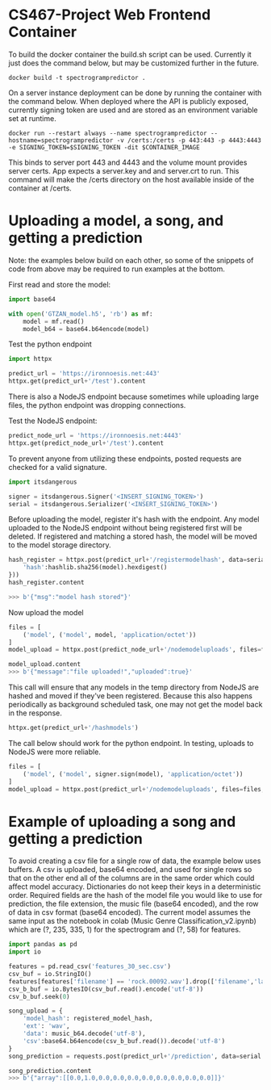 # CS467-Project Web Frontend Container

To build the docker container the build.sh script can be used. Currently it just does the command below, but may be customized further in the future.

```
docker build -t spectrogrampredictor .
```

On a server instance deployment can be done by running the container with the command below. When deployed where the API is publicly exposed, currently signing token are used and are stored as an environment variable set at runtime.

```
docker run --restart always --name spectrogrampredictor --hostname=spectrogrampredictor -v /certs:/certs -p 443:443 -p 4443:4443 -e SIGNING_TOKEN=$SIGNING_TOKEN -dit $CONTAINER_IMAGE
```

This binds to server port 443 and 4443 and the volume mount provides server certs. App expects a server.key and and server.crt to run. This command will make the /certs directory on the host available inside of the container at /certs.


# Uploading a model, a song, and getting a prediction

Note: the examples below build on each other, so some of the snippets of code from above may be required to run examples at the bottom.


First read and store the model:

```python
import base64

with open('GTZAN_model.h5', 'rb') as mf:
    model = mf.read()
    model_b64 = base64.b64encode(model)
```

Test the python endpoint

```python
import httpx

predict_url = 'https://ironnoesis.net:443'
httpx.get(predict_url+'/test').content
```

There is also a NodeJS endpoint because sometimes while uploading large files, the python endpoint was dropping connections.

Test the NodeJS endpoint:

```python
predict_node_url = 'https://ironnoesis.net:4443'
httpx.get(predict_node_url+'/test').content
```

To prevent anyone from utilizing these endpoints, posted requests are checked for a valid signature.

```python
import itsdangerous

signer = itsdangerous.Signer('<INSERT_SIGNING_TOKEN>')
serial = itsdangerous.Serializer('<INSERT_SIGNING_TOKEN>')
```

Before uploading the model, register it's hash with the endpoint. Any model uploaded to the NodeJS endpoint without being registered first will be deleted. If registered and matching a stored hash, the model will be moved to the model storage directory.

```python
hash_register = httpx.post(predict_url+'/registermodelhash', data=serial.dumps({
    'hash':hashlib.sha256(model).hexdigest()
}))
hash_register.content

>>> b'{"msg":"model hash stored"}'
```

Now upload the model

```python
files = [
    ('model', ('model', model, 'application/octet'))
]
model_upload = httpx.post(predict_node_url+'/nodemodeluploads', files=files, timeout=30)

model_upload.content
>>> b'{"message":"file uploaded!","uploaded":true}'
```

This call will ensure that any models in the temp directory from NodeJS are hashed and moved if they've been registered. Because this also happens periodically as background scheduled task, one may not get the model back in the response.

```python
httpx.get(predict_url+'/hashmodels')
```

The call below should work for the python endpoint. In testing, uploads to NodeJS were more reliable.

```python
files = [
    ('model', ('model', signer.sign(model), 'application/octet'))
]
model_upload = httpx.post(predict_url+'/nodemodeluploads', files=files, timeout=30)
```

# Example of uploading a song and getting a prediction

To avoid creating a csv file for a single row of data, the example below uses buffers. A csv is uploaded, base64 encoded, and used for single rows so that on the other end all of the columns are in the same order which could affect model accuracy. Dictionaries do not keep their keys in a deterministic order. Required fields are the hash of the model file you would like to use for prediction, the file extension, the music file (base64 encoded), and the row of data in csv format (base64 encoded). The current model assumes the same input as the notebook in colab (Music Genre Classification_v2.ipynb) which are (?, 235, 335, 1) for the spectrogram and (?, 58) for features.

```python
import pandas as pd
import io

features = pd.read_csv('features_30_sec.csv')
csv_buf = io.StringIO()
features[features['filename'] == 'rock.00092.wav'].drop(['filename','label'],axis=1).to_csv(csv_buf)
csv_b_buf = io.BytesIO(csv_buf.read().encode('utf-8'))
csv_b_buf.seek(0)

song_upload = {
    'model_hash': registered_model_hash,
    'ext': 'wav',
    'data': music_b64.decode('utf-8'),
    'csv':base64.b64encode(csv_b_buf.read()).decode('utf-8')
}
song_prediction = requests.post(predict_url+'/prediction', data=serial.dumps(song_upload))

song_prediction.content
>>> b'{"array":[[0.0,1.0,0.0,0.0,0.0,0.0,0.0,0.0,0.0,0.0]]}'
```
